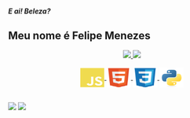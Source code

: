 ##### E ai! Beleza?
## Meu nome é Felipe Menezes


<div align="center">
  <a href="https://github.com/f3lip3mp">
  <img height="180em" src="https://github-readme-stats.vercel.app/api?username=f3lip3mp&show_icons=true&theme=swift&include_all_commits=true&count_private=true"/>
  <img height="200em" src="https://github-readme-stats.vercel.app/api/top-langs/?username=f3lip3mp&layout=demo&langs_count=7&theme=swift"/>
</div>

<div align="center"><br>
  <img align="center" alt="icon-JS" height="40" width="50" src="https://raw.githubusercontent.com/devicons/devicon/master/icons/javascript/javascript-plain.svg">
  <img align="center" alt="icon-HTML" height="40" width="50" src="https://raw.githubusercontent.com/devicons/devicon/master/icons/html5/html5-original.svg">
  <img align="center" alt="icon-CSS" height="40" width="50" src="https://raw.githubusercontent.com/devicons/devicon/master/icons/css3/css3-original.svg">
  <img align="center" alt="icon-Python" height="40" width="50" src="https://raw.githubusercontent.com/devicons/devicon/master/icons/python/python-original.svg">
</div>
  
  ##
 
<div>
  <a href = "mailto:pmenezesfelipe@gmail.com"><img src="https://img.shields.io/badge/-Gmail-%23333?style=for-the-badge&logo=gmail&logoColor=red" target="_blank"></a>
  <a href="https://www.linkedin.com/in/mpfelipe/" target="_blank"><img src="https://img.shields.io/badge/-LinkedIn-%230077B5?style=for-the-badge&logo=linkedin&logoColor=white" target="_blank"></a>
</div>
